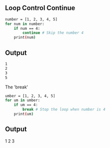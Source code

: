 ## Loop Control Continue 
```bash
number = [1, 2, 3, 4, 5]
for num in number:
    if num == 4:
        continue # Skip the number 4
    print(num)
```
## Output
```bash
1
2
3
5
```


The 'break'
```bash
umber = [1, 2, 3, 4, 5]
for um in umber:
    if um == 4:
        break # Stop the loop when number is 4
    print(um)
```

## Output
1
2
3